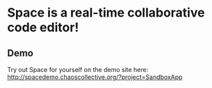 # Space is a real-time collaborative code editor!

## Demo

Try out Space for yourself on the demo site here:
http://spacedemo.chaoscollective.org/?project=SandboxApp



 
